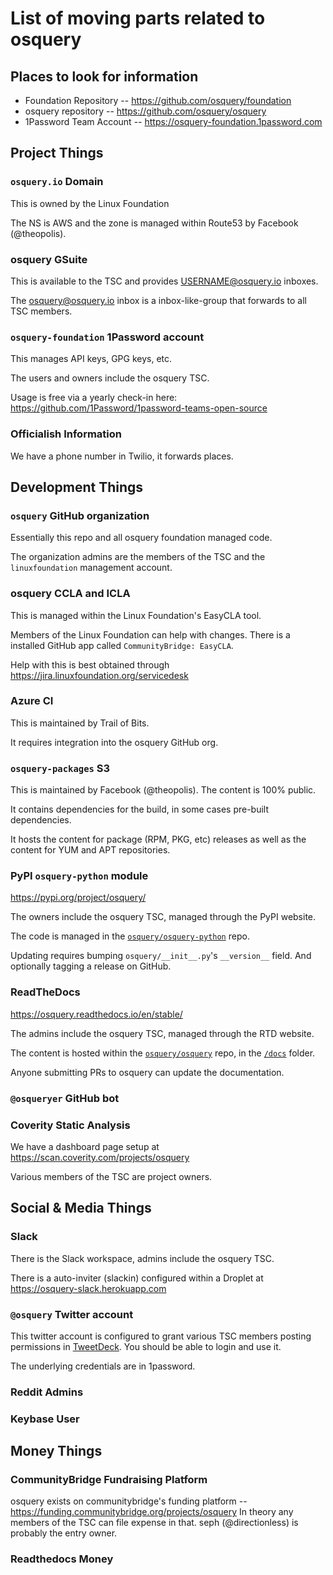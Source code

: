 # List of moving parts related to osquery

## Places to look for information

* Foundation Repository -- https://github.com/osquery/foundation
* osquery repository -- https://github.com/osquery/osquery
* 1Password Team Account -- https://osquery-foundation.1password.com

## Project Things

### `osquery.io` Domain

This is owned by the Linux Foundation

The NS is AWS and the zone is managed within Route53 by Facebook (@theopolis).

### osquery GSuite

This is available to the TSC and provides USERNAME@osquery.io inboxes.

The osquery@osquery.io inbox is a inbox-like-group that forwards to all TSC members.

### `osquery-foundation` 1Password account

This manages API keys, GPG keys, etc.

The users and owners include the osquery TSC.

Usage is free via a yearly check-in here: https://github.com/1Password/1password-teams-open-source

### Officialish Information

We have a phone number in Twilio, it forwards places.


## Development Things

### `osquery` GitHub organization

Essentially this repo and all osquery foundation managed code.

The organization admins are the members of the TSC and the `linuxfoundation` management account.

### osquery CCLA and ICLA

This is managed within the Linux Foundation's EasyCLA tool.

Members of the Linux Foundation can help with changes. There is a installed GitHub app called `CommunityBridge: EasyCLA`.

Help with this is best obtained through https://jira.linuxfoundation.org/servicedesk

### Azure CI

This is maintained by Trail of Bits.

It requires integration into the osquery GitHub org.

### `osquery-packages` S3

This is maintained by Facebook (@theopolis). The content is 100% public.

It contains dependencies for the build, in some cases pre-built dependencies.

It hosts the content for package (RPM, PKG, etc) releases as well as the content for YUM and APT repositories.

### PyPI `osquery-python` module

https://pypi.org/project/osquery/

The owners include the osquery TSC, managed through the PyPI website.

The code is managed in the [`osquery/osquery-python`](https://github.com/osquery/osquery-python) repo.

Updating requires bumping `osquery/__init__.py`'s `__version__` field. And optionally tagging a release on GitHub.

### ReadTheDocs

https://osquery.readthedocs.io/en/stable/

The admins include the osquery TSC, managed through the RTD website.

The content is hosted within the [`osquery/osquery`](https://github.com/osquery/osquery) repo, in the [`/docs`](https://github.com/osquery/osquery/tree/master/docs) folder.

Anyone submitting PRs to osquery can update the documentation.

### `@osqueryer` GitHub bot

### Coverity Static Analysis

We have a dashboard page setup at https://scan.coverity.com/projects/osquery 

Various members of the TSC are project owners. 

## Social & Media Things

### Slack

There is the Slack workspace, admins include the osquery TSC.

There is a auto-inviter (slackin) configured within a Droplet at https://osquery-slack.herokuapp.com


### `@osquery` Twitter account

This twitter account is configured to grant various TSC members
posting permissions in [TweetDeck](https://tweetdeck.twitter.com). You
should be able to login and use it.

The underlying credentials are in 1password.

### Reddit Admins

### Keybase User

## Money Things

### CommunityBridge Fundraising Platform

osquery exists on communitybridge's funding platform --
https://funding.communitybridge.org/projects/osquery In theory any
members of the TSC can file expense in that. seph (@directionless) is
probably the entry owner.

### Readthedocs Money
